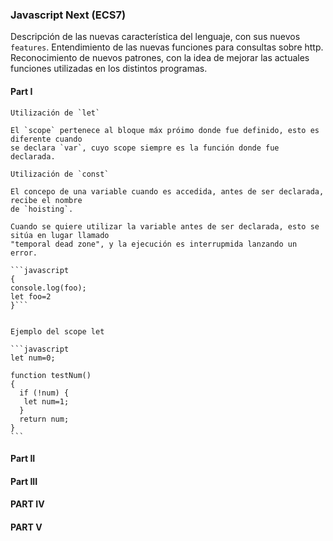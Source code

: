 ### Javascript Next (ECS7)

   Descripción de las nuevas característica del lenguaje, con sus nuevos `features`.
   Entendimiento de las nuevas funciones para consultas sobre http.
   Reconocimiento de nuevos patrones, con la idea de mejorar las actuales funciones utilizadas en los distintos programas.


#### Part I

    Utilización de `let`
    
    El `scope` pertenece al bloque máx próimo donde fue definido, esto es diferente cuando
    se declara `var`, cuyo scope siempre es la función donde fue declarada.
    
    Utilización de `const`

    El concepo de una variable cuando es accedida, antes de ser declarada, recibe el nombre
    de `hoisting`.
    
    Cuando se quiere utilizar la variable antes de ser declarada, esto se sitúa en lugar llamado
    "temporal dead zone", y la ejecución es interrupmida lanzando un error.
        
    ```javascript
    {
    console.log(foo);
    let foo=2
    }```


    Ejemplo del scope let
    
    ```javascript
    let num=0;
    
    function testNum()
    {
      if (!num) {
       let num=1;
      }
      return num;
    }
    ```

#### Part II



#### Part III



#### PART IV


#### PART V
 
